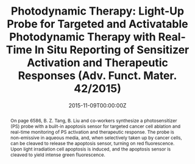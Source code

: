 ---
title: 'Photodynamic Therapy: Light-Up Probe for Targeted and Activatable Photodynamic Therapy with Real-Time In Situ Reporting of Sensitizer Activation and Therapeutic Responses (Adv. Funct. Mater. 42/2015)'

# Authors
# If you created a profile for a user (e.g. the default `admin` user), write the username (folder name) here
# and it will be replaced with their full name and linked to their profile.
authors:
  - Youyong Yuan
  - Chong-Jing Zhang
  - Ryan T. K. Kwok
  - Shidang Xu
  - Ruoyu Zhang
  - Jien Wu
  - Ben Zhong Tang*
  - Bin Liu*

# Author notes (optional)
author_notes:
  - 'Equal contribution'
  - 'Equal contribution'
  - 'Equal contribution'
  - 'Equal contribution'
  - 'Equal contribution'
  - 'Equal contribution'
  - 'Corresponding author'
  - 'Corresponding author'

date: '2015-11-09T00:00:00Z'
doi: '10.1002/adfm.201570273'

# Schedule page publish date (NOT publication's date).
publishDate: '2015-11-09T00:00:00Z'

# Publication type.
# Accepts a single type but formatted as a YAML list (for Hugo requirements).
# Enter a publication type from the CSL standard.
publication_types: ['Inside Back Cover-journal']

# Publication name and optional abbreviated publication name.
publication: In *Advanced Functional Materials*
publication_short: In *Advanced Functional Materials*

abstract: On page 6586, B. Z. Tang, B. Liu and co-workers synthesize a photosensitizer (PS) probe with a built-in apoptosis sensor for targeted cancer cell ablation and real-time monitoring of PS activation and therapeutic response. The probe is non-emissive in aqueous media, and, when selectively taken up by cancer cells, can be cleaved to release the apoptosis sensor, turning on red fluorescence. Upon light irradiation cell apoptosis is induced, and the apoptosis sensor is cleaved to yield intense green fluorescence.

# Summary. An optional shortened abstract.
summary: On page 6586, B. Z. Tang, B. Liu and co-workers synthesize a photosensitizer (PS) probe with a built-in apoptosis sensor for targeted cancer cell ablation and real-time monitoring of PS activation and therapeutic response. The probe is non-emissive in aqueous media, and, when selectively taken up by cancer cells, can be cleaved to release the apoptosis sensor, turning on red fluorescence. Upon light irradiation cell apoptosis is induced, and the apoptosis sensor is cleaved to yield intense green fluorescence.
tags: []

# Display this page in the Featured widget?
featured: true

# Custom links (uncomment lines below)
# links:
# - name: Custom Link
#   url: http://example.org

url_pdf: 'https://onlinelibrary.wiley.com/doi/epdf/10.1002/adfm.201570273'
url_code: ''
url_dataset: ''
url_poster: ''
url_project: ''
url_slides: ''
url_source: ''
url_video: ''

# Featured image
# To use, add an image named `featured.jpg/png` to your page's folder.
image:
  caption: 'Image credit: [**Unsplash**](https://unsplash.com/photos/pLCdAaMFLTE)'
  focal_point: ''
  preview_only: false
---